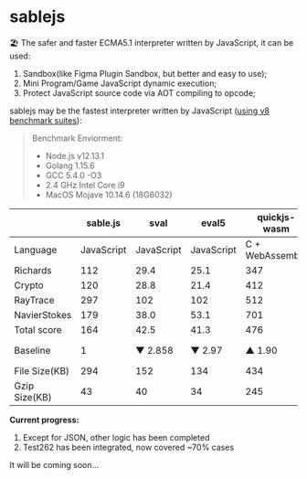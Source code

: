 # sablejs
🏖️ The safer and faster ECMA5.1 interpreter written by JavaScript, it can be used:
1. Sandbox(like Figma Plugin Sandbox, but better and easy to use);
2. Mini Program/Game JavaScript dynamic execution;
3. Protect JavaScript source code via AOT compiling to opcode;

sablejs may be the fastest interpreter written by JavaScript ([using v8 benchmark suites](https://github.com/mozilla/arewefastyet/tree/master/benchmarks/v8-v7)):

> Benchmark Enviorment: 
> * Node.js v12.13.1
> * Golang 1.15.6
> * GCC 5.4.0 -O3
> * 2.4 GHz Intel Core i9
> * MacOS Mojave 10.14.6 (18G6032)

|     | sable.js  | sval  | eval5  | quickjs-wasm  | mujs  | otto | goja |
|  ----  | ----  | ----  | ----  | ----  | ----  | ----  | ----  |
| Language  | JavaScript | JavaScript | JavaScript | C + WebAssembly | C | Golang | Golang |
| Richards  | 112 | 29.4 | 25.1 | 347 | 187 | 23.4 | 210 |
| Crypto  | 120 | 28.8 | 21.4 | 412 | 113 | 19.2 | 107 |
| RayTrace  | 297 | 102 | 102 | 512 | 392 | 64.5 | 301 |
| NavierStokes  | 179 | 38.0 | 53.1 | 701 | 109 | 31.4 | 191 |
| Total score  | 164 | 42.5 | 41.3 | 476 | 167 | 30.9 | 190 |
| Baseline  | 1 |  ▼ 2.858 | ▼ 2.97 | ▲ 1.90 | ▲ 0.018 | ▼ 4.30 | ▲ 0.158 |
| File Size(KB)  | 294 | 152 | 134 | 434 | - | - | - |
| Gzip Size(KB) | 43 | 40 | 34 | 245 | - | - | - |

**Current progress:**
1. Except for JSON, other logic has been completed
2. Test262 has been integrated, now covered ~70% cases

It will be coming soon...
